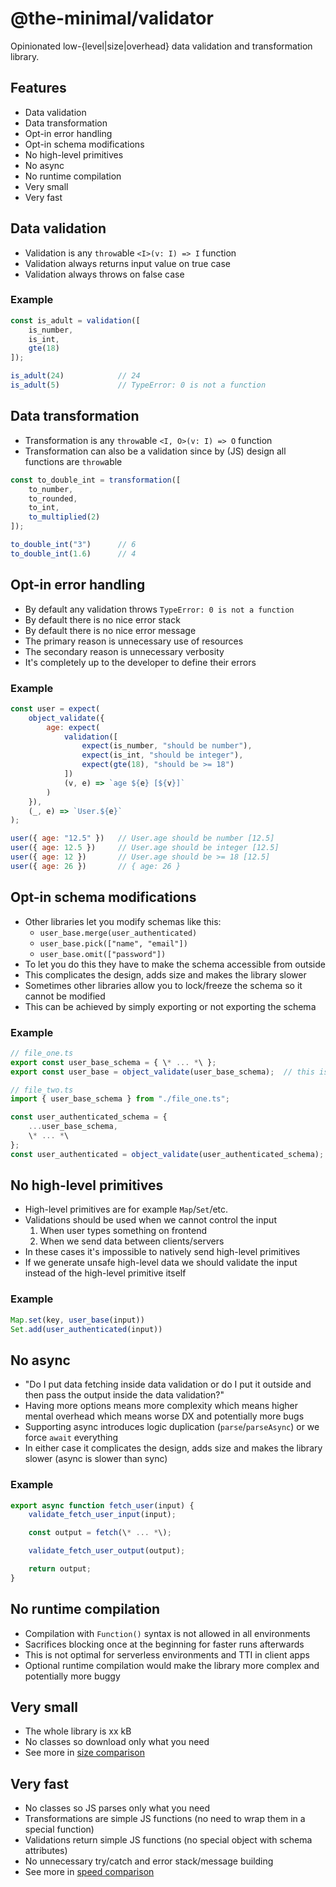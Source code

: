 # @the-minimal/validator

Opinionated low-{level|size|overhead} data validation and transformation library.

## Features

- Data validation
- Data transformation
- Opt-in error handling
- Opt-in schema modifications
- No high-level primitives
- No async
- No runtime compilation
- Very small
- Very fast

## Data validation

- Validation is any `throw`able `<I>(v: I) => I` function
- Validation always returns input value on true case
- Validation always throws on false case

### Example

```js
const is_adult = validation([
    is_number,
    is_int,
    gte(18)
]);

is_adult(24)            // 24
is_adult(5)             // TypeError: 0 is not a function
```

## Data transformation

- Transformation is any `throw`able `<I, O>(v: I) => O` function
- Transformation can also be a validation since by (JS) design all functions are `throw`able

```js
const to_double_int = transformation([
    to_number,
    to_rounded,
    to_int,
    to_multiplied(2)
]);

to_double_int("3")      // 6
to_double_int(1.6)      // 4
```

## Opt-in error handling

- By default any validation throws `TypeError: 0 is not a function`
- By default there is no nice error stack
- By default there is no nice error message
- The primary reason is unnecessary use of resources
- The secondary reason is unnecessary verbosity
- It's completely up to the developer to define their errors

### Example

```js
const user = expect(
    object_validate({
        age: expect(
            validation([
                expect(is_number, "should be number"),
                expect(is_int, "should be integer"),
                expect(gte(18), "should be >= 18")
            ])
            (v, e) => `age ${e} [${v}]`
        )
    }),
    (_, e) => `User.${e}`
);

user({ age: "12.5" })   // User.age should be number [12.5]
user({ age: 12.5 })     // User.age should be integer [12.5]
user({ age: 12 })       // User.age should be >= 18 [12.5]
user({ age: 26 })       // { age: 26 }
```

## Opt-in schema modifications

- Other libraries let you modify schemas like this:
    - `user_base.merge(user_authenticated)`
    - `user_base.pick(["name", "email"])`
    - `user_base.omit(["password"])`
- To let you do this they have to make the schema accessible from outside
- This complicates the design, adds size and makes the library slower
- Sometimes other libraries allow you to lock/freeze the schema so it cannot be modified
- This can be achieved by simply exporting or not exporting the schema

### Example

```js
// file_one.ts
export const user_base_schema = { \* ... *\ };
export const user_base = object_validate(user_base_schema);  // this is exported so it can be extended

// file_two.ts
import { user_base_schema } from "./file_one.ts";

const user_authenticated_schema = {
    ...user_base_schema,
    \* ... *\
};
const user_authenticated = object_validate(user_authenticated_schema);   // this is not exported so it cannot be extended
```

## No high-level primitives

- High-level primitives are for example `Map`/`Set`/etc.
- Validations should be used when we cannot control the input
    1) When user types something on frontend
    2) When we send data between clients/servers
- In these cases it's impossible to natively send high-level primitives
- If we generate unsafe high-level data we should validate the input instead of the high-level primitive itself

### Example

```js
Map.set(key, user_base(input))
Set.add(user_authenticated(input))
```

## No async

- "Do I put data fetching inside data validation or do I put it outside and then pass the output inside the data validation?"
- Having more options means more complexity which means higher mental overhead which means worse DX and potentially more bugs
- Supporting async introduces logic duplication (`parse`/`parseAsync`) or we force `await` everything
- In either case it complicates the design, adds size and makes the library slower (async is slower than sync)

### Example

```js
export async function fetch_user(input) {
    validate_fetch_user_input(input);

    const output = fetch(\* ... *\);

    validate_fetch_user_output(output);

    return output;
}
```

## No runtime compilation

- Compilation with `Function()` syntax is not allowed in all environments
- Sacrifices blocking once at the beginning for faster runs afterwards
- This is not optimal for serverless environments and TTI in client apps
- Optional runtime compilation would make the library more complex and potentially more buggy

## Very small

- The whole library is xx kB
- No classes so download only what you need
- See more in [size comparison](./size-comparison.md)

## Very fast

- No classes so JS parses only what you need
- Transformations are simple JS functions (no need to wrap them in a special function)
- Validations return simple JS functions (no special object with schema attributes)
- No unnecessary try/catch and error stack/message building
- See more in [speed comparison](./speed-comparison.md)
